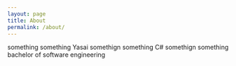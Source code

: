 ```yaml
---
layout: page
title: About
permalink: /about/
---
```


something something Yasai somethign something C# somethign something bachelor of software engineering
